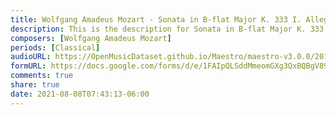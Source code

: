 ```yaml
---
title: Wolfgang Amadeus Mozart - Sonata in B-flat Major K. 333 I. Allegro (3)
description: This is the description for Sonata in B-flat Major K. 333 I. Allegro by Wolfgang Amadeus Mozart
composers: [Wolfgang Amadeus Mozart]
periods: [Classical]
audioURL: https://OpenMusicDataset.github.io/Maestro/maestro-v3.0.0/2017/MIDI-Unprocessed_052_PIANO052_MID--AUDIO-split_07-06-17_Piano-e_3-03_wav--3.midi
formURL: https://docs.google.com/forms/d/e/1FAIpQLSddMmeomGXg3QxBQBgV89TOCltF2L8UnPcoXo7g-OY7to_Pxw/viewform
comments: true
share: true
date: 2021-08-08T07:43:13-06:00
---
```


